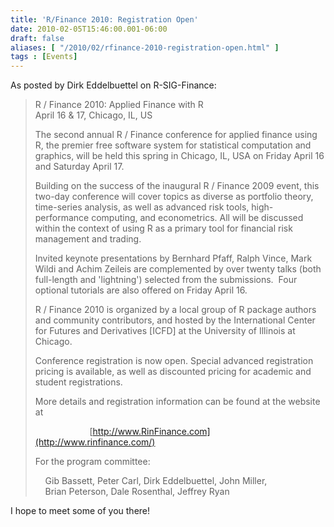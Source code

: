 ```yaml
---
title: 'R/Finance 2010: Registration Open'
date: 2010-02-05T15:46:00.001-06:00
draft: false
aliases: [ "/2010/02/rfinance-2010-registration-open.html" ]
tags : [Events]
---
```


As posted by Dirk Eddelbuettel on R-SIG-Finance:  
  

> R / Finance 2010: Applied Finance with R  
> April 16 & 17, Chicago, IL, US  
>   
> The second annual R / Finance conference for applied finance using R, the premier free software system for statistical computation and graphics, will be held this spring in Chicago, IL, USA on Friday April 16 and Saturday April 17.  
>   
> Building on the success of the inaugural R / Finance 2009 event, this two-day conference will cover topics as diverse as portfolio theory, time-series analysis, as well as advanced risk tools, high-performance computing, and econometrics. All will be discussed within the context of using R as a primary tool for financial risk management and trading.  
>   
> Invited keynote presentations by Bernhard Pfaff, Ralph Vince, Mark Wildi and Achim Zeileis are complemented by over twenty talks (both full-length and 'lightning') selected from the submissions.  Four optional tutorials are also offered on Friday April 16.  
>   
> R / Finance 2010 is organized by a local group of R package authors and community contributors, and hosted by the International Center for Futures and Derivatives \[ICFD\] at the University of Illinois at Chicago.  
>   
> Conference registration is now open. Special advanced registration pricing is available, as well as discounted pricing for academic and student registrations.  
>   
> More details and registration information can be found at the website at  
>   
>                       [http://www.RinFinance.com](http://www.rinfinance.com/)  
>   
> For the program committee:  
>   
>     Gib Bassett, Peter Carl, Dirk Eddelbuettel, John Miller,  
>     Brian Peterson, Dale Rosenthal, Jeffrey Ryan

  
I hope to meet some of you there!